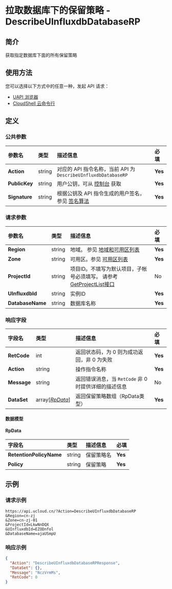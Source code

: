 # 拉取数据库下的保留策略 - DescribeUInfluxdbDatabaseRP

## 简介

获取指定数据库下面的所有保留策略






## 使用方法

您可以选择以下方式中的任意一种，发起 API 请求：
- [UAPI 浏览器](https://console.ucloud.cn/uapi/detail?id=DescribeUInfluxdbDatabaseRP)
- [CloudShell 云命令行](https://shell.ucloud.cn/)


## 定义

### 公共参数

| 参数名 | 类型 | 描述信息 | 必填 |
|:---|:---|:---|:---|
| **Action**     | string  | 对应的 API 指令名称，当前 API 为 `DescribeUInfluxdbDatabaseRP`                        | **Yes** |
| **PublicKey**  | string  | 用户公钥，可从 [控制台](https://console.ucloud.cn/uapi/apikey) 获取                                             | **Yes** |
| **Signature**  | string  | 根据公钥及 API 指令生成的用户签名，参见 [签名算法](api/summary/signature.md)  | **Yes** |

### 请求参数

| 参数名 | 类型 | 描述信息 | 必填 |
|:---|:---|:---|:---|
| **Region** | string | 地域。 参见 [地域和可用区列表](https://docs.ucloud.cn/api/summary/regionlist) |**Yes**|
| **Zone** | string | 可用区。参见 [可用区列表](https://docs.ucloud.cn/api/summary/regionlist) |**Yes**|
| **ProjectId** | string | 项目ID。不填写为默认项目，子帐号必须填写。 请参考[GetProjectList接口](https://docs.ucloud.cn/api/summary/get_project_list) |No|
| **UInfluxdbId** | string | 实例ID |**Yes**|
| **DatabaseName** | string | 数据库名称 |**Yes**|

### 响应字段

| 字段名 | 类型 | 描述信息 | 必填 |
|:---|:---|:---|:---|
| **RetCode** | int | 返回状态码，为 0 则为成功返回，非 0 为失败 |**Yes**|
| **Action** | string | 操作指令名称 |**Yes**|
| **Message** | string | 返回错误消息，当 `RetCode` 非 0 时提供详细的描述信息 |No|
| **DataSet** | array[[*RpData*](#RpData)] | 返回保留策略数组（RpData类型） |**Yes**|

#### 数据模型


#### RpData

| 字段名 | 类型 | 描述信息 | 必填 |
|:---|:---|:---|:---|
| **RetentionPolicyName** | string | 保留策略名 |**Yes**|
| **Policy** | string | 保留策略 |**Yes**|

## 示例

### 请求示例
    
```
https://api.ucloud.cn/?Action=DescribeUInfluxdbDatabaseRP
&Region=cn-zj
&Zone=cn-zj-01
&ProjectId=LkwNnDQX
&UInfluxdbId=EZODnfol
&DatabaseName=ajaUSmpU
```

### 响应示例
    
```json
{
  "Action": "DescribeUInfluxdbDatabaseRPResponse",
  "DataSet": {},
  "Message": "NczVrmMs",
  "RetCode": 0
}
```





